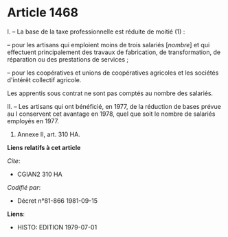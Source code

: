 # Article 1468

I. – La base de la taxe professionnelle est réduite de moitié (1) :

– pour les artisans qui emploient moins de trois salariés [*nombre*] et qui effectuent principalement des travaux de
fabrication, de transformation, de réparation ou des prestations de services ;

– pour les coopératives et unions de coopératives agricoles et les sociétés d'intérêt collectif agricole.

Les apprentis sous contrat ne sont pas comptés au nombre des salariés.

II. – Les artisans qui ont bénéficié, en 1977, de la réduction de bases prévue au I conservent cet avantage en 1978, quel que
soit le nombre de salariés employés en 1977.

1) Annexe II, art. 310 HA.

**Liens relatifs à cet article**

_Cite_:

  - CGIAN2 310 HA

_Codifié par_:

  - Décret n°81-866 1981-09-15

**Liens**:

  - HISTO: EDITION 1979-07-01
